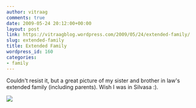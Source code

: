 ```yaml
---
author: vitraag
comments: true
date: 2009-05-24 20:12:00+00:00
layout: post
link: https://vitraagblog.wordpress.com/2009/05/24/extended-family/
slug: extended-family
title: Extended Family
wordpress_id: 160
categories:
- family
---
```


Couldn't resist it, but a great picture of my sister and brother in law's extended family (including parents). Wish I was in Silvasa :).  
  
[![](https://vitraagblog.files.wordpress.com/2009/05/f2d7f-img_18025b15d.jpg?w=300)](https://vitraagblog.files.wordpress.com/2009/05/f2d7f-img_18025b15d.jpg)
